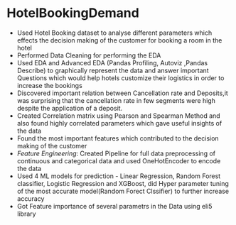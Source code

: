 # HotelBookingDemand

- Used Hotel Booking dataset to analyse different parameters which effects the decision making of the customer for booking a room in the hotel
- Performed Data Cleaning for performing the EDA
- Used EDA and Advanced EDA (Pandas Profiling, Autoviz ,Pandas Describe) to graphically represent the data and answer important Questions which would help hotels customize their logistics in order to increase the bookings
- Discovered important relation between Cancellation rate and Deposits,it was surprising that the cancellation rate in few segments were high despite the application of a deposit.
- Created Correlation matrix using Pearson and Spearman Method and also found highly correlated parameters which gave useful insights of the data
- Found the most important features which contributed to the decision making of the customer
- *Feature Engineering*: Created Pipeline for full data preprocessing of continuous and categorical data and used OneHotEncoder to encode the data
- Used 4 ML models for prediction - Linear Regression, Random Forest classifier, Logistic Regression and XGBoost, did Hyper parameter tuning of the most accurate model(Random Forect Clssifier) to further increase accuracy
- Got Feature importance of several parametrs in the Data using eli5 library
